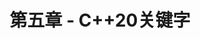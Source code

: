 ---
title: "第五章 - C++20关键字"
menu:
  main:
    identifier: "cpp-keywords"
    parent: "cpp"
    name: "关键字"
    weight: 5
---